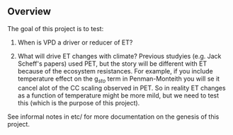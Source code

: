 ## Overview ##

The goal of this project is to test:

1. When is VPD a driver or reducer of ET?

2. What will drive ET changes with climate? Previous studyies (e.g. Jack Scheff's papers) used PET, but the story will be different with ET because of the ecosystem resistances. For example, if you include temperature effect on the g$_{sto}$ term in Penman-Monteith you will se it cancel alot of the CC scaling observed in PET. So in reality ET changes as a function of temperature might be more mild, but we need to test this (which is the purpose of this project).

See informal notes in etc/ for more documentation on the genesis of this project.